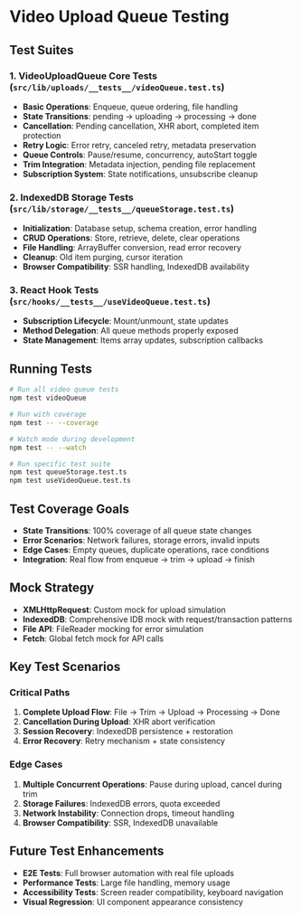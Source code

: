 # Video Upload Queue Testing

## Test Suites

### 1. VideoUploadQueue Core Tests (`src/lib/uploads/__tests__/videoQueue.test.ts`)

- **Basic Operations**: Enqueue, queue ordering, file handling
- **State Transitions**: pending → uploading → processing → done
- **Cancellation**: Pending cancellation, XHR abort, completed item protection
- **Retry Logic**: Error retry, canceled retry, metadata preservation
- **Queue Controls**: Pause/resume, concurrency, autoStart toggle
- **Trim Integration**: Metadata injection, pending file replacement
- **Subscription System**: State notifications, unsubscribe cleanup

### 2. IndexedDB Storage Tests (`src/lib/storage/__tests__/queueStorage.test.ts`)

- **Initialization**: Database setup, schema creation, error handling
- **CRUD Operations**: Store, retrieve, delete, clear operations
- **File Handling**: ArrayBuffer conversion, read error recovery
- **Cleanup**: Old item purging, cursor iteration
- **Browser Compatibility**: SSR handling, IndexedDB availability

### 3. React Hook Tests (`src/hooks/__tests__/useVideoQueue.test.ts`)

- **Subscription Lifecycle**: Mount/unmount, state updates
- **Method Delegation**: All queue methods properly exposed
- **State Management**: Items array updates, subscription callbacks

## Running Tests

```bash
# Run all video queue tests
npm test videoQueue

# Run with coverage
npm test -- --coverage

# Watch mode during development
npm test -- --watch

# Run specific test suite
npm test queueStorage.test.ts
npm test useVideoQueue.test.ts
```

## Test Coverage Goals

- **State Transitions**: 100% coverage of all queue state changes
- **Error Scenarios**: Network failures, storage errors, invalid inputs
- **Edge Cases**: Empty queues, duplicate operations, race conditions
- **Integration**: Real flow from enqueue → trim → upload → finish

## Mock Strategy

- **XMLHttpRequest**: Custom mock for upload simulation
- **IndexedDB**: Comprehensive IDB mock with request/transaction patterns
- **File API**: FileReader mocking for error simulation
- **Fetch**: Global fetch mock for API calls

## Key Test Scenarios

### Critical Paths

1. **Complete Upload Flow**: File → Trim → Upload → Processing → Done
2. **Cancellation During Upload**: XHR abort verification
3. **Session Recovery**: IndexedDB persistence + restoration
4. **Error Recovery**: Retry mechanism + state consistency

### Edge Cases

1. **Multiple Concurrent Operations**: Pause during upload, cancel during trim
2. **Storage Failures**: IndexedDB errors, quota exceeded
3. **Network Instability**: Connection drops, timeout handling
4. **Browser Compatibility**: SSR, IndexedDB unavailable

## Future Test Enhancements

- **E2E Tests**: Full browser automation with real file uploads
- **Performance Tests**: Large file handling, memory usage
- **Accessibility Tests**: Screen reader compatibility, keyboard navigation
- **Visual Regression**: UI component appearance consistency
